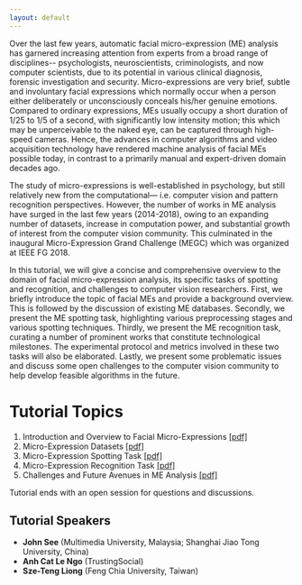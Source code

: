 ```yaml
---
layout: default
---
```


Over the last few years, automatic facial micro-expression (ME) analysis has garnered increasing attention from experts from a broad range of disciplines-- psychologists, neuroscientists, criminologists, and now computer scientists, due to its potential in various clinical diagnosis, forensic investigation and security. Micro-expressions are very brief, subtle and involuntary facial expressions which normally occur when a person either deliberately or unconsciously conceals his/her genuine emotions. Compared to ordinary expressions, MEs usually occupy a short duration of 1/25 to 1/5 of a second, with significantly low intensity motion; this which may be unperceivable to the naked eye, can be captured through high-speed cameras. Hence, the advances in computer algorithms and video acquisition technology have rendered machine analysis of facial MEs possible today, in contrast to a primarily manual and expert-driven domain decades ago. 

The study of micro-expressions is well-established in psychology, but still relatively new from the computational— i.e. computer vision and pattern recognition perspectives. However, the number of works in ME analysis have surged in the last few years (2014-2018), owing to an expanding number of datasets, increase in computation power, and substantial growth of interest from the computer vision community. This culminated in the inaugural Micro-Expression Grand Challenge (MEGC) which was organized at IEEE FG 2018.

In this tutorial, we will give a concise and comprehensive overview to the domain of facial micro-expression analysis, its specific tasks of spotting and recognition, and challenges to computer vision researchers. First, we briefly introduce the topic of facial MEs and provide a background overview. This is followed by the discussion of existing ME databases. Secondly, we present the ME spotting task, highlighting various preprocessing stages and various spotting techniques. Thirdly, we present the ME recognition task, curating a number of prominent works that constitute technological milestones. The experimental protocol and metrics involved in these two tasks will also be elaborated. Lastly, we present some problematic issues and discuss some open challenges to the computer vision community to help develop feasible algorithms in the future. 


# Tutorial Topics

1. Introduction and Overview to Facial Micro-Expressions [[pdf]](./pdf/fmea_part1.pdf)
2. Micro-Expression Datasets [[pdf]](./pdf/fmea_part2.pdf)
3. Micro-Expression Spotting Task [[pdf]](./pdf/fmea_part3.pdf)
4. Micro-Expression Recognition Task [[pdf]](./pdf/fmea_part4.pdf)
5. Challenges and Future Avenues in ME Analysis [[pdf]](./pdf/fmea_part5.pdf)

Tutorial ends with an open session for questions and discussions.


## Tutorial Speakers
* **John See** (Multimedia University, Malaysia; Shanghai Jiao Tong University, China)
* **Anh Cat Le Ngo** (TrustingSocial)
* **Sze-Teng Liong** (Feng Chia University, Taiwan) 


